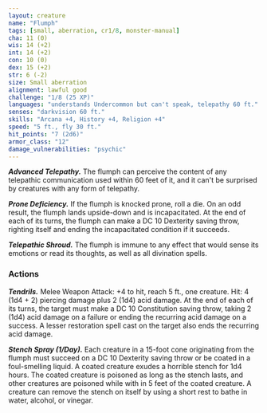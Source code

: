 ```yaml
---
layout: creature
name: "Flumph"
tags: [small, aberration, cr1/8, monster-manual]
cha: 11 (0)
wis: 14 (+2)
int: 14 (+2)
con: 10 (0)
dex: 15 (+2)
str: 6 (-2)
size: Small aberration
alignment: lawful good
challenge: "1/8 (25 XP)"
languages: "understands Undercommon but can't speak, telepathy 60 ft."
senses: "darkvision 60 ft."
skills: "Arcana +4, History +4, Religion +4"
speed: "5 ft., fly 30 ft."
hit_points: "7 (2d6)"
armor_class: "12"
damage_vulnerabilities: "psychic"
---
```


***Advanced Telepathy.*** The flumph can perceive the content of any telepathic communication used within 60 feet of it, and it can't be surprised by creatures with any form of telepathy.

***Prone Deficiency.*** If the flumph is knocked prone, roll a die. On an odd result, the flumph lands upside-down and is incapacitated. At the end of each of its turns, the flumph can make a DC 10 Dexterity saving throw, righting itself and ending the incapacitated condition if it succeeds.

***Telepathic Shroud.*** The flumph is immune to any effect that would sense its emotions or read its thoughts, as well as all divination spells.

### Actions

***Tendrils.*** Melee Weapon Attack: +4 to hit, reach 5 ft., one creature. Hit: 4 (1d4 + 2) piercing damage plus 2 (1d4) acid damage. At the end of each of its turns, the target must make a DC 10 Constitution saving throw, taking 2 (1d4) acid damage on a failure or ending the recurring acid damage on a success. A lesser restoration spell cast on the target also ends the recurring acid damage.

***Stench Spray (1/Day).*** Each creature in a 15-foot cone originating from the flumph must succeed on a DC 10 Dexterity saving throw or be coated in a foul-smelling liquid. A coated creature exudes a horrible stench for 1d4 hours. The coated creature is poisoned as long as the stench lasts, and other creatures are poisoned while with in 5 feet of the coated creature. A creature can remove the stench on itself by using a short rest to bathe in water, alcohol, or vinegar.